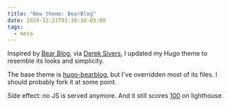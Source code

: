 ```yaml
---
title: "New theme: BearBlog"
date: 2024-12-21T01:30:10-03:00
tags:
  - meta
---
```


Inspired by [Bear Blog](https://bearblog.dev/), via [Derek
Sivers](https://sive.rs/now2), I updated my Hugo theme to resemble its looks and
simplicity.

The base theme is [hugo-bearblog](https://github.com/janraasch/hugo-bearblog/),
but I've overridden most of its files. I should probably fork it at some point.

Side effect: no JS is served anymore. And it still scores
[100](https://pagespeed.web.dev/analysis/https-perrotta-dev/eyfna507jk?form_factor=desktop)
on lighthouse.
